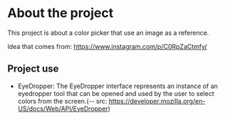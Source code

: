 # About the project

This project is about a color picker that use an image as a reference.

Idea that comes from: https://www.instagram.com/p/C0RpZaCtmfy/

## Project use

- EyeDropper: The EyeDropper interface represents an instance of an eyedropper tool that can be opened and used by the user to select colors from the screen.(-- src: https://developer.mozilla.org/en-US/docs/Web/API/EyeDropper)
